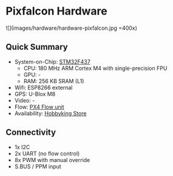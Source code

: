 # Pixfalcon Hardware

![](images/hardware/hardware-pixfalcon.jpg =400x)

## Quick Summary

  * System-on-Chip: [STM32F437](www.st.com/web/en/catalog/mmc/FM141/SC1169/SS1577/LN1789)
    * CPU: 180 MHz ARM Cortex M4 with single-precision FPU
    * GPU: -
    * RAM: 256 KB SRAM (L1)
  * Wifi: ESP8266 external
  * GPS: U-Blox M8
  * Video: -
  * Flow: [PX4 Flow unit](http://www.hobbyking.com/hobbyking/store/__66308__HK_Pilot32_Optical_Flow_Kit_With_Sonar.html)
  * Availability: [Hobbyking Store](http://www.hobbyking.com/hobbyking/store/__86437__PixFalcon_Micro_PX4_Autopilot_plus_Micro_M8N_GPS_and_Mega_PBD_Power_Module.html)

## Connectivity

  * 1x I2C
  * 2x UART (no flow control)
  * 8x PWM with manual override
  * S.BUS / PPM input
